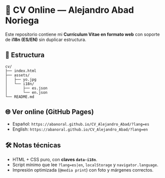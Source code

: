 # 💼 CV Online — Alejandro Abad Noriega

Este repositorio contiene mi **Currículum Vitae en formato web** con soporte de **i18n (ES/EN)** sin duplicar estructura.

## 📂 Estructura

```
cv/
├── index.html
├── assets/
│   ├── yo.jpg
│   └── i18n/
│       ├── es.json
│       └── en.json
└── README.md
```

## 🌐 Ver online (GitHub Pages)

-   Español: `https://abanoral.github.io/CV_Alejandro_Abad/?lang=es`
-   English: `https://abanoral.github.io/CV_Alejandro_Abad/?lang=en`

## 🛠️ Notas técnicas

-   HTML + CSS puro, con **claves `data-i18n`**.
-   Script mínimo que lee `?lang=es|en`, `localStorage` y `navigator.language`.
-   Impresión optimizada (`@media print`) con foto y márgenes correctos.
